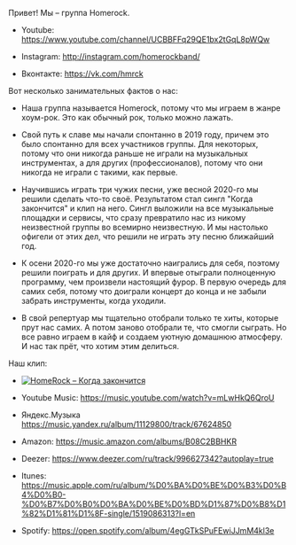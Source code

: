 Привет! Мы – группа Homerock.

* Youtube: https://www.youtube.com/channel/UCBBFFq29QE1bx2tGqL8pWQw

* Instagram: http://instagram.com/homerockband/

* Вконтакте: https://vk.com/hmrck



Вот несколько занимательных фактов о нас: 

* Наша группа называется Homerock, потому что мы играем в жанре хоум-рок. Это как обычный рок, только можно лажать. 

* Свой путь к славе мы начали спонтанно в 2019 году, причем это было спонтанно для всех участников группы. Для некоторых, потому что они никогда раньше не играли на музыкальных инструментах, а для других (профессионалов), потому что они никогда не играли с такими, как первые. 

* Научившись играть три чужих песни, уже весной 2020-го мы решили сделать что-то своё. Результатом стал сингл "Когда закончится" и клип на него. Сингл выложили на все музыкальные площадки и сервисы, что сразу превратило нас из никому неизвестной группы во всемирно неизвестную. И мы настолько офигели от этих дел, что решили не играть эту песню ближайший год.

* К осени 2020-го мы уже достаточно наигрались для себя, поэтому решили поиграть и для других. И впервые отыграли полноценную программу, чем произвели настоящий фурор. В первую очередь для самих себя, потому что доиграли концерт до конца и не забыли забрать инструменты, когда уходили.

* В свой репертуар мы тщательно отобрали только те хиты, которые прут нас самих. А потом заново отобрали те, что смогли сыграть. Но все равно играем в кайф и создаем уютную домашнюю атмосферу. И нас так прёт, что хотим этим делиться.



Наш клип:

* [![HomeRock – Когда закончится](https://img.youtube.com/vi/Ny9hPzKbce8/0.jpg)](https://www.youtube.com/watch?v=Ny9hPzKbce8)

* Youtube Music: https://music.youtube.com/watch?v=mLwHkQ6QroU

* Яндекс.Музыка https://music.yandex.ru/album/11129800/track/67624850

* Amazon: https://music.amazon.com/albums/B08C2BBHKR

* Deezer: https://www.deezer.com/ru/track/996627342?autoplay=true

* Itunes: https://music.apple.com/ru/album/%D0%BA%D0%BE%D0%B3%D0%B4%D0%B0-%D0%B7%D0%B0%D0%BA%D0%BE%D0%BD%D1%87%D0%B8%D1%82%D1%81%D1%8F-single/1519086313?l=en

* Spotify: https://open.spotify.com/album/4egGTkSPuFEwiJJmM4kl3e
